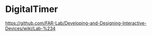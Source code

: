 # DigitalTimer
https://github.com/FAR-Lab/Developing-and-Designing-Interactive-Devices/wiki/Lab-%234
